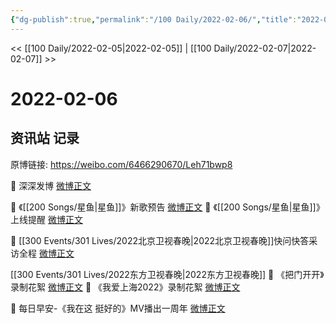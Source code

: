 ```yaml
---
{"dg-publish":true,"permalink":"/100 Daily/2022-02-06/","title":"2022-02-06","created":"2022-12-22T15:56:47.000+08:00","updated":"2023-04-11T14:46:34.908+08:00"}
---
```



<< [[100 Daily/2022-02-05\|2022-02-05]] | [[100 Daily/2022-02-07\|2022-02-07]] >>

# 2022-02-06

## 资讯站 记录

原博链接: https://weibo.com/6466290670/Leh71bwp8

💫 深深发博 [微博正文](https://m.weibo.cn/6466290670/4733985735836374)

💫 《[[200 Songs/星鱼\|星鱼]]》新歌预告 [微博正文](https://m.weibo.cn/6466290670/4733945138644639)
💫 《[[200 Songs/星鱼\|星鱼]]》上线提醒 [微博正文](https://m.weibo.cn/6466290670/4733907557157818)

💫 [[300 Events/301 Lives/2022北京卫视春晚\|2022北京卫视春晚]]快问快答采访全程 [微博正文](https://m.weibo.cn/6466290670/4733860774416031)

[[300 Events/301 Lives/2022东方卫视春晚\|2022东方卫视春晚]]
💫 《把门开开》录制花絮 [微博正文](https://m.weibo.cn/6466290670/4733998192137883)
💫 《我爱上海2022》录制花絮 [微博正文](https://m.weibo.cn/6466290670/4733999237040836)

💫 每日早安-《我在这 挺好的》MV播出一周年 [微博正文](https://m.weibo.cn/6466290670/4733779773751957)
